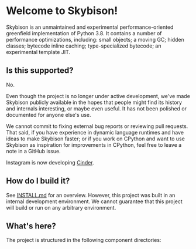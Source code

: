 # Welcome to Skybison!

Skybison is an unmaintained and experimental performance-oriented greenfield
implementation of Python 3.8. It contains a number of performance
optimizations, including: small objects; a moving GC; hidden classes; bytecode
inline caching; type-specialized bytecode; an experimental template JIT.

## Is this supported?

No.

Even though the project is no longer under active development, we've made
Skybison publicly available in the hopes that people might find its history and
internals interesting, or maybe even useful. It has not been polished or
documented for anyone else's use.

We cannot commit to fixing external bug reports or reviewing pull requests.
That said, if you have experience in dynamic language runtimes and have ideas
to make Skybison faster; or if you work on CPython and want to use Skybison as
inspiration for improvements in CPython, feel free to leave a note in a GitHub
issue.

Instagram is now developing
[Cinder](https://github.com/facebookincubator/cinder/).

## How do I build it?

See [INSTALL.md](doc/INSTALL.md) for an overview. However, this project was
built in an internal development environment. We cannot guarantee that this
project will build or run on any arbitrary environment.

## What's here?

The project is structured in the following component directories:

### `./runtime`

The core of the runtime resides here. In it is all of the core types, core
modules, bytecode interpreter, and template JIT.

* `objects.[h|cpp]` - All object types. See
  [object-model.md](doc/object-model.md).
* `*-builtins.[h|cpp]` - Basic functionality of builtin types
* `*-module.[h|cpp]` - Implementation of built-in modules and types correlated
  to a module.
* `interpreter.[h|cpp]` - Implementation of all opcodes. See
  [execution-model.md](doc/execution-model.md).
* `runtime/interpreter-gen-x64.cpp` - Implementation of the assembly
  interpreter and template JIT.
* `heap.[h|cpp]` - Class that manages managed objects. See
  [garbage-collection.md](doc/garbage-collection.md).
* `runtime.[h|cpp]` - The Runtime. This is where everything starts.

### `./library`

The Python library code resides here. In it is a Skybison-specific set of
library files and their tests. It is meant to be overlaid on top of the CPython
standard library so that imports fall back on standard library code.

### `./capi` and `./ext`

Our C-API emulation layer resides here. Since any C code that interfaces with
Python's C-API expects `PyObject*` not to move, and the runtime has a moving
GC, we have built a layer of handle objects and C-API functions.

The structure inside this `./ext` is designed to mimic the CPython repo. For
example, CPython defines `PyLong_FromLong` in `Objects/longobject.c`. In
Skybison, this function should be implemented in `ext/Objects/longobject.cpp`.

### `./third-party`

We vendor several open-source projects for both testing and core functionality.
They all reside here. Included in this list is a version of CPython, which we
use for its Python and C library code.

### `./util`

Development tools and helper scripts for building and debugging.

### `./benchmarks`

Set of standard Python benchmarks with an accompanying test-runner.

### `./doc`

This folder contains documentation.
